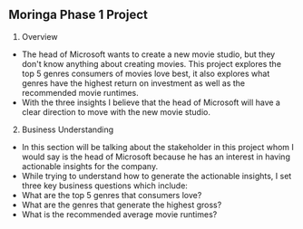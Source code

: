 ## Moringa Phase 1 Project
1. Overview
- The head of Microsoft wants to create a new movie studio, but they don't know anything about creating movies. This project explores the top 5 genres consumers of movies love best, it also explores what genres have the highest return on investment as well as the recommended movie runtimes.
- With the three insights I believe that the head of Microsoft will have a clear direction to move with the new movie studio.

2. Business Understanding
- In this section will be talking about the stakeholder in this project whom I would say is the head of Microsoft because he has an interest in having actionable insights for the company.
- While trying to understand how to generate the actionable insights, I set three key business questions which include: 
 - What are the top 5 genres that consumers love?
 - What are the genres that generate the highest gross?
 - What is the recommended average movie runtimes?
